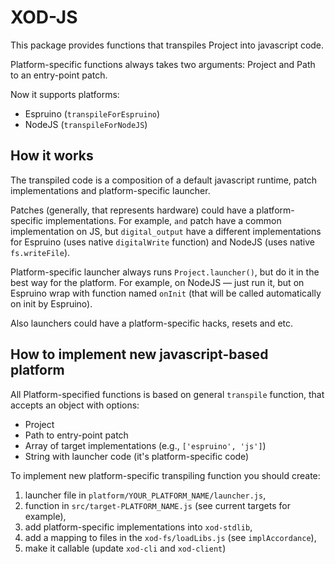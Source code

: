 # XOD-JS

This package provides functions that transpiles Project into javascript code.

Platform-specific functions always takes two arguments: Project and Path to an entry-point patch.

Now it supports platforms:
- Espruino (`transpileForEspruino`)
- NodeJS (`transpileForNodeJS`)

## How it works
The transpiled code is a composition of a default javascript runtime, patch implementations
and platform-specific launcher.

Patches (generally, that represents hardware) could have a platform-specific implementations.
For example, `and` patch have a common implementation on JS, but `digital_output` have a
different implementations for Espruino (uses native `digitalWrite` function) and NodeJS (uses
native `fs.writeFile`).

Platform-specific launcher always runs `Project.launcher()`, but do it in the best way for
the platform. For example, on NodeJS — just run it, but on Espruino wrap with function
named `onInit` (that will be called automatically on init by Espruino).

Also launchers could have a platform-specific hacks, resets and etc.

## How to implement new javascript-based platform
All Platform-specified functions is based on general `transpile` function, that accepts
an object with options:
- Project
- Path to entry-point patch
- Array of target implementations (e.g., `['espruino', 'js']`)
- String with launcher code (it's platform-specific code)

To implement new platform-specific transpiling function you should create:
1. launcher file in `platform/YOUR_PLATFORM_NAME/launcher.js`,
2. function in `src/target-PLATFORM_NAME.js` (see current targets for example),
3. add platform-specific implementations into `xod-stdlib`,
4. add a mapping to files in the `xod-fs/loadLibs.js` (see `implAccordance`),
5. make it callable (update `xod-cli` and `xod-client`)

